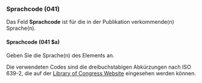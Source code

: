 ### Sprachcode (041)

Das Feld **Sprachcode** ist für die in der Publikation verkommende(n) Sprache(n).

#### Sprachcode (041 $a)

Geben Sie die Sprache(n) des Elements an.

Die verwendeten Codes sind die dreibuchstabigen Abkürzungen nach ISO 639-2, die auf der [Library of Congress Website](http://www.loc.gov/standards/iso639-2/php/code_list.php) eingesehen werden können.
